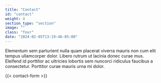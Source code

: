 ```yaml
---
title: "Contact"
id: "contact"
weight: 4
section_type: "section"
image: ""
class: "four"
date: "2024-02-05T13:19:46-05:00"
---
```

Elementum sem parturient nulla quam placerat viverra mauris non cum elit tempus ullamcorper dolor. Libero rutrum ut lacinia donec curae mus. Eleifend id porttitor ac ultricies lobortis sem nuncorci ridiculus faucibus a consectetur. Porttitor curae mauris urna mi dolor.

{{< contact-form >}}